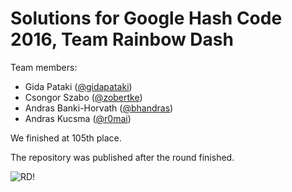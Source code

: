 # Solutions for Google Hash Code 2016, Team Rainbow Dash

Team members:
* Gida Pataki ([@gidapataki](https://github.com/gidapataki))
* Csongor Szabo ([@zobertke](https://github.com/zobertke))
* Andras Banki-Horvath ([@bhandras](https://github.com/bhandras))
* Andras Kucsma ([@r0mai](https://github.com/r0mai))

We finished at 105th place.

The repository was published after the round finished.

![](https://raw.githubusercontent.com/r0mai/google-hash-code-2016/master/rd.png "RD!")
